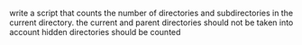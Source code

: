 write a script that counts the number of directories and subdirectories in the current directory. the current and parent directories should not be taken into account hidden directories should be counted
